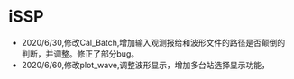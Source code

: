 # iSSP
- 2020/6/30,修改Cal_Batch,增加输入观测报给和波形文件的路径是否颠倒的判断，并调整。修正了部分bug。
- 2020/6/60,修改plot_wave,调整波形显示，增加多台站选择显示功能，
